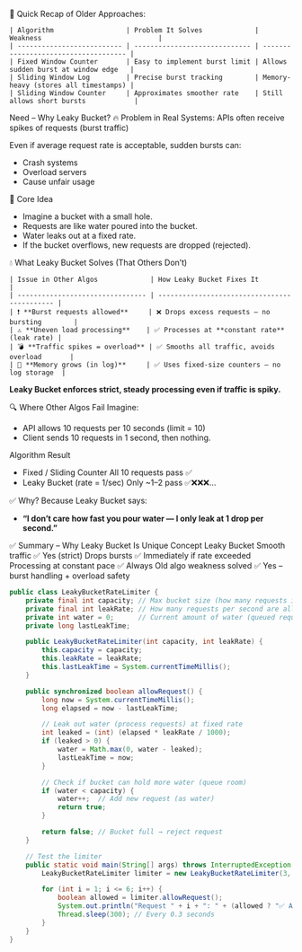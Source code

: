 🔁 Quick Recap of Older Approaches:
```
| Algorithm                  | Problem It Solves             | Weakness                             |
| -------------------------- | ----------------------------- | ------------------------------------ |
| Fixed Window Counter       | Easy to implement burst limit | Allows sudden burst at window edge   |
| Sliding Window Log         | Precise burst tracking        | Memory-heavy (stores all timestamps) |
| Sliding Window Counter     | Approximates smoother rate    | Still allows short bursts            |

```
 Need – Why Leaky Bucket?
🔥 Problem in Real Systems:
APIs often receive spikes of requests (burst traffic)

Even if average request rate is acceptable, sudden bursts can:
- Crash systems
- Overload servers
- Cause unfair usage


🧠 Core Idea
- Imagine a bucket with a small hole.
- Requests are like water poured into the bucket.
- Water leaks out at a fixed rate.
- If the bucket overflows, new requests are dropped (rejected).


💧 What Leaky Bucket Solves (That Others Don’t)
```
| Issue in Other Algos             | How Leaky Bucket Fixes It                    |
| -------------------------------- | -------------------------------------------- |
| ❗ **Burst requests allowed**     | ❌ Drops excess requests — no bursting        |
| ⚠️ **Uneven load processing**    | ✅ Processes at **constant rate** (leak rate) |
| 💣 **Traffic spikes = overload** | ✅ Smooths all traffic, avoids overload       |
| 🧠 **Memory grows (in log)**     | ✅ Uses fixed-size counters — no log storage  |

```



**Leaky Bucket enforces strict, steady processing even if traffic is spiky.**

🔍 Where Other Algos Fail
Imagine:
- API allows 10 requests per 10 seconds (limit = 10)
- Client sends 10 requests in 1 second, then nothing.

Algorithm	Result 
- Fixed / Sliding Counter	All 10 requests pass ✅
- Leaky Bucket (rate = 1/sec)	Only ~1–2 pass ✅❌❌❌...

✅ Why?
Because Leaky Bucket says: 
- **“I don’t care how fast you pour water — I only leak at 1 drop per second.”**

✅ Summary – Why Leaky Bucket Is Unique
Concept	Leaky Bucket
Smooth traffic	            ✅ Yes (strict)
Drops bursts	              ✅ Immediately if rate exceeded
Processing at constant pace	✅ Always
Old algo weakness solved	  ✅ Yes – burst handling + overload safety


```java
public class LeakyBucketRateLimiter {
    private final int capacity; // Max bucket size (how many requests it can hold)
    private final int leakRate; // How many requests per second are allowed to leak
    private int water = 0;      // Current amount of water (queued requests)
    private long lastLeakTime;

    public LeakyBucketRateLimiter(int capacity, int leakRate) {
        this.capacity = capacity;
        this.leakRate = leakRate;
        this.lastLeakTime = System.currentTimeMillis();
    }

    public synchronized boolean allowRequest() {
        long now = System.currentTimeMillis();
        long elapsed = now - lastLeakTime;

        // Leak out water (process requests) at fixed rate
        int leaked = (int) (elapsed * leakRate / 1000);
        if (leaked > 0) {
            water = Math.max(0, water - leaked);
            lastLeakTime = now;
        }

        // Check if bucket can hold more water (queue room)
        if (water < capacity) {
            water++;  // Add new request (as water)
            return true;
        }

        return false; // Bucket full → reject request
    }

    // Test the limiter
    public static void main(String[] args) throws InterruptedException {
        LeakyBucketRateLimiter limiter = new LeakyBucketRateLimiter(3, 1); // 3 capacity, 1 request/sec

        for (int i = 1; i <= 6; i++) {
            boolean allowed = limiter.allowRequest();
            System.out.println("Request " + i + ": " + (allowed ? "✅ Allowed" : "❌ Rejected"));
            Thread.sleep(300); // Every 0.3 seconds
        }
    }
}

```
